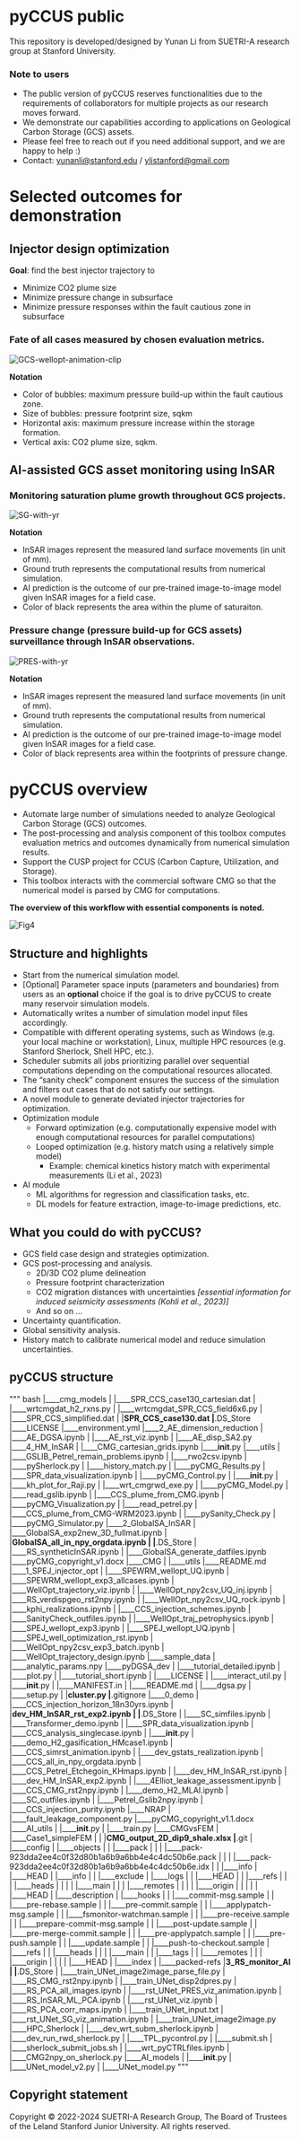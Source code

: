 # pyCCUS public
This repository is developed/designed by Yunan Li from SUETRI-A research group at Stanford University. 


### Note to users
- The public version of pyCCUS reserves functionalities due to the requirements of collaborators for multiple projects as our research moves forward.
- We demonstrate our capabilities according to applications on Geological Carbon Storage (GCS) assets.
- Please feel free to reach out if you need additional support, and we are happy to help :)
- Contact: yunanli@stanford.edu / ylistanford@gmail.com



# Selected outcomes for demonstration

## Injector design optimization
**Goal**: find the best injector trajectory to
- Minimize CO2 plume size
- Minimize pressure change in subsurface
- Minimize pressure responses within the fault cautious zone in subsurface

### Fate of all cases measured by chosen evaluation metrics.

![GCS-wellopt-animation-clip](https://github.com/AndyStudio/pyCCUS-public/assets/39730681/123c9dd9-deb6-4e89-b2d3-1765b5d229ba)


**Notation**
- Color of bubbles: maximum pressure build-up within the fault cautious zone.
- Size of bubbles: pressure footprint size, sqkm
- Horizontal axis: maximum pressure increase within the storage formation.
- Vertical axis: CO2 plume size, sqkm.


## AI-assisted GCS asset monitoring using InSAR

### Monitoring saturation plume growth throughout GCS projects.

![SG-with-yr](https://github.com/AndyStudio/pyCCUS-public/assets/39730681/32f59e90-eb3c-494d-a638-0347303c87d5)


**Notation**
- InSAR images represent the measured land surface movements (in unit of mm).
- Ground truth represents the computational results from numerical simulation.
- AI prediction is the outcome of our pre-trained image-to-image model given InSAR images for a field case.
- Color of black represents the area within the plume of saturaiton.
<!-- - Threshold is defined to be irreducible gas saturation to deliniate the plume. -->


### Pressure change (pressure build-up for GCS assets) surveillance through InSAR observations.

![PRES-with-yr](https://github.com/AndyStudio/pyCCUS-public/assets/39730681/0a351ef0-624d-4c9b-b966-466453d944aa)


**Notation**
- InSAR images represent the measured land surface movements (in unit of mm).
- Ground truth represents the computational results from numerical simulation.
- AI prediction is the outcome of our pre-trained image-to-image model given InSAR images for a field case.
- Color of black represents area within the footprints of pressure change.
<!-- - Threshold is defined to be 1 MPa as an example to describe pressure footprints. -->



# pyCCUS overview

- Automate large number of simulations needed to analyze Geological Carbon Storage (GCS) outcomes. 
- The post-processing and analysis component of this toolbox computes evaluation metrics and outcomes dynamically from numerical simulation results. 
- Support the CUSP project for CCUS (Carbon Capture, Utilization, and Storage). 
- This toolbox interacts with the commercial software CMG so that the numerical model is parsed by CMG for computations. 

**The overview of this workflow with essential components is noted.**

![Fig4](https://github.com/AndyStudio/pyCCUS-public/assets/39730681/3cb6de68-d3f6-47e4-aaf4-238e030d4ad9)



## Structure and highlights
- Start from the numerical simulation model.
- [Optional] Parameter space inputs (parameters and boundaries) from users as an **optional** choice if the goal is to drive pyCCUS to create many reservoir simulation models.
- Automatically writes a number of simulation model input files accordingly. 
- Compatible with different operating systems, such as Windows (e.g.  your local machine or workstation), Linux, multiple HPC resources (e.g. Stanford Sherlock, Shell HPC, etc.).
- Scheduler submits all jobs prioritizing parallel over sequential computations depending on the computational resources allocated.
- The “sanity check” component ensures the success of the simulation and filters out cases that do not satisfy our settings.
- A novel module to generate deviated injector trajectories for optimization.
- Optimization module
    - Forward optimization (e.g. computationally expensive model with enough computational resources for parallel computations)
    - Looped optimization (e.g. history match using a relatively simple model)
        - Example: chemical kinetics history match with experimental measurements (Li et al., 2023)
- AI module 
    - ML algorithms for regression and classification tasks, etc.
    - DL models for feature extraction, image-to-image predictions, etc.


## What you could do with pyCCUS?
- GCS field case design and strategies optimization.
- GCS post-processing and analysis.
    - 2D/3D CO2 plume delineation
    - Pressure footprint characterization
    - CO2 migration distances with uncertainties *[essential information for induced seismicity assessments (Kohli et al., 2023)]*
    - And so on ...
- Uncertainty quantification.
- Global sensitivity analysis.
- History match to calibrate numerical model and reduce simulation uncertainties.

## pyCCUS structure
""" bash
|____cmg_models
| |____SPR_CCS_case130_cartesian.dat
| |____wrtcmgdat_h2_rxns.py
| |____wrtcmgdat_SPR_CCS_field6x6.py
| |____SPR_CCS_simplified.dat
| |____SPR_CCS_case130.dat
|____.DS_Store
|____LICENSE
|____environment.yml
|____2_AE_dimension_reduction
| |____AE_DGSA.ipynb
| |____AE_rst_viz.ipynb
| |____AE_disp_SA2.py
|____4_HM_InSAR
| |____CMG_cartesian_grids.ipynb
|______init__.py
|____utils
| |____GSLIB_Petrel_remain_problems.ipynb
| |____rwo2csv.ipynb
| |____pySherlock.py
| |____history_match.py
| |____pyCMG_Results.py
| |____SPR_data_visualization.ipynb
| |____pyCMG_Control.py
| |______init__.py
| |____kh_plot_for_Raji.py
| |____wrt_cmgrwd_exe.py
| |____pyCMG_Model.py
| |____read_gslib.ipynb
| |____CCS_plume_from_CMG.ipynb
| |____pyCMG_Visualization.py
| |____read_petrel.py
| |____CCS_plume_from_CMG-WRM2023.ipynb
| |____pySanity_Check.py
| |____pyCMG_Simulator.py
|____2_GlobalSA_InSAR
| |____GlobalSA_exp2new_3D_fullmat.ipynb
| |____GlobalSA_all_in_npy_orgdata.ipynb
| |____.DS_Store
| |____RS_syntheticInSAR.ipynb
| |____GlobalSA_generate_datfiles.ipynb
|____pyCMG_copyright_v1.docx
|____CMG
| |____utils
|____README.md
|____1_SPEJ_injector_opt
| |____SPEWRM_wellopt_UQ.ipynb
| |____SPEWRM_wellopt_exp3_allcases.ipynb
| |____WellOpt_trajectory_viz.ipynb
| |____WellOpt_npy2csv_UQ_inj.ipynb
| |____RS_verdispgeo_rst2npy.ipynb
| |____WellOpt_npy2csv_UQ_rock.ipynb
| |____kphi_realizations.ipynb
| |____CCS_injection_schemes.ipynb
| |____SanityCheck_outfiles.ipynb
| |____WellOpt_traj_petrophysics.ipynb
| |____SPEJ_wellopt_exp3.ipynb
| |____SPEJ_wellopt_UQ.ipynb
| |____SPEJ_well_optimization_rst.ipynb
| |____WellOpt_npy2csv_exp3_batch.ipynb
| |____WellOpt_trajectory_design.ipynb
|____sample_data
| |____analytic_params.npy
|____pyDGSA_dev
| |____tutorial_detailed.ipynb
| |____plot.py
| |____tutorial_short.ipynb
| |____LICENSE
| |____interact_util.py
| |______init__.py
| |____MANIFEST.in
| |____README.md
| |____dgsa.py
| |____setup.py
| |____cluster.py
|____.gitignore
|____0_demo
| |____CCS_injection_horizon_18n30yrs.ipynb
| |____dev_HM_InSAR_rst_exp2.ipynb
| |____.DS_Store
| |____SC_simfiles.ipynb
| |____Transformer_demo.ipynb
| |____SPR_data_visualization.ipynb
| |____CCS_analysis_singlecase.ipynb
| |______init__.py
| |____demo_H2_gasification_HMcase1.ipynb
| |____CCS_simrst_animation.ipynb
| |____dev_gstats_realization.ipynb
| |____CCS_all_in_npy_orgdata.ipynb
| |____CCS_Petrel_Etchegoin_KHmaps.ipynb
| |____dev_HM_InSAR_rst.ipynb
| |____dev_HM_InSAR_exp2.ipynb
| |____4Elliot_leakage_assessment.ipynb
| |____CCS_CMG_rst2npy.ipynb
| |____demo_H2_MLAI.ipynb
| |____SC_outfiles.ipynb
| |____Petrel_Gslib2npy.ipynb
| |____CCS_injection_purity.ipynb
|____NRAP
| |____fault_leakage_component.py
|____pyCMG_copyright_v1.1.docx
|____AI_utils
| |______init__.py
| |____train.py
|____CMGvsFEM
| |____Case1_simpleFEM
| | |____CMG_output_2D_dip9_shale.xlsx
|____.git
| |____config
| |____objects
| | |____pack
| | | |____pack-923dda2ee4c0f32d80b1a6b9a6bb4e4c4dc50b6e.pack
| | | |____pack-923dda2ee4c0f32d80b1a6b9a6bb4e4c4dc50b6e.idx
| | |____info
| |____HEAD
| |____info
| | |____exclude
| |____logs
| | |____HEAD
| | |____refs
| | | |____heads
| | | | |____main
| | | |____remotes
| | | | |____origin
| | | | | |____HEAD
| |____description
| |____hooks
| | |____commit-msg.sample
| | |____pre-rebase.sample
| | |____pre-commit.sample
| | |____applypatch-msg.sample
| | |____fsmonitor-watchman.sample
| | |____pre-receive.sample
| | |____prepare-commit-msg.sample
| | |____post-update.sample
| | |____pre-merge-commit.sample
| | |____pre-applypatch.sample
| | |____pre-push.sample
| | |____update.sample
| | |____push-to-checkout.sample
| |____refs
| | |____heads
| | | |____main
| | |____tags
| | |____remotes
| | | |____origin
| | | | |____HEAD
| |____index
| |____packed-refs
|____3_RS_monitor_AI
| |____.DS_Store
| |____train_UNet_image2image_parse_file.py
| |____RS_CMG_rst2npy.ipynb
| |____train_UNet_disp2dpres.py
| |____RS_PCA_all_images.ipynb
| |____rst_UNet_PRES_viz_animation.ipynb
| |____RS_InSAR_ML_PCA.ipynb
| |____rst_UNet_viz.ipynb
| |____RS_PCA_corr_maps.ipynb
| |____train_UNet_input.txt
| |____rst_UNet_SG_viz_animation.ipynb
| |____train_UNet_image2image.py
|____HPC_Sherlock
| |____dev_wrt_subm_sherlock.ipynb
| |____dev_run_rwd_sherlock.py
| |____TPL_pycontrol.py
| |____submit.sh
| |____sherlock_submit_jobs.sh
| |____wrt_pyCTRLfiles.ipynb
| |____CMG2npy_on_sherlock.py
|____AI_models
| |______init__.py
| |____UNet_model_v2.py
| |____UNet_model.py
"""


## Copyright statement 
Copyright © 2022-2024 SUETRI-A Research Group, The Board of Trustees of the Leland Stanford Junior University.
All rights reserved.

